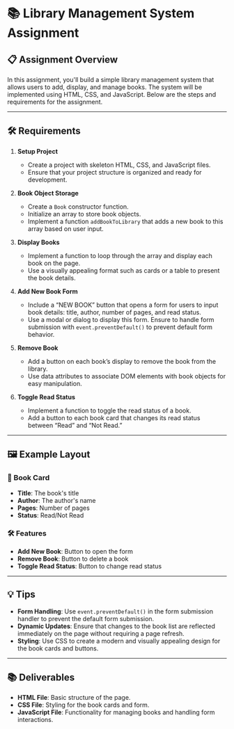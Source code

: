 # 📚 Library Management System Assignment

## 📋 Assignment Overview

In this assignment, you'll build a simple library management system that allows users to add, display, and manage books. The system will be implemented using HTML, CSS, and JavaScript. Below are the steps and requirements for the assignment.

---

## 🛠️ Requirements

1. **Setup Project**

   - Create a project with skeleton HTML, CSS, and JavaScript files.
   - Ensure that your project structure is organized and ready for development.

2. **Book Object Storage**

   - Create a `Book` constructor function.
   - Initialize an array to store book objects.
   - Implement a function `addBookToLibrary` that adds a new book to this array based on user input.

3. **Display Books**

   - Implement a function to loop through the array and display each book on the page.
   - Use a visually appealing format such as cards or a table to present the book details.

4. **Add New Book Form**

   - Include a “NEW BOOK” button that opens a form for users to input book details: title, author, number of pages, and read status.
   - Use a modal or dialog to display this form. Ensure to handle form submission with `event.preventDefault()` to prevent default form behavior.

5. **Remove Book**

   - Add a button on each book’s display to remove the book from the library.
   - Use data attributes to associate DOM elements with book objects for easy manipulation.

6. **Toggle Read Status**
   - Implement a function to toggle the read status of a book.
   - Add a button to each book card that changes its read status between “Read” and “Not Read.”

---

## 🖼️ Example Layout

### 📖 Book Card

- **Title**: The book's title
- **Author**: The author's name
- **Pages**: Number of pages
- **Status**: Read/Not Read

### 🛠️ Features

- **Add New Book**: Button to open the form
- **Remove Book**: Button to delete a book
- **Toggle Read Status**: Button to change read status

---

## 💡 Tips

- **Form Handling**: Use `event.preventDefault()` in the form submission handler to prevent the default form submission.
- **Dynamic Updates**: Ensure that changes to the book list are reflected immediately on the page without requiring a page refresh.
- **Styling**: Use CSS to create a modern and visually appealing design for the book cards and buttons.

---

## 📚 Deliverables

- **HTML File**: Basic structure of the page.
- **CSS File**: Styling for the book cards and form.
- **JavaScript File**: Functionality for managing books and handling form interactions.
